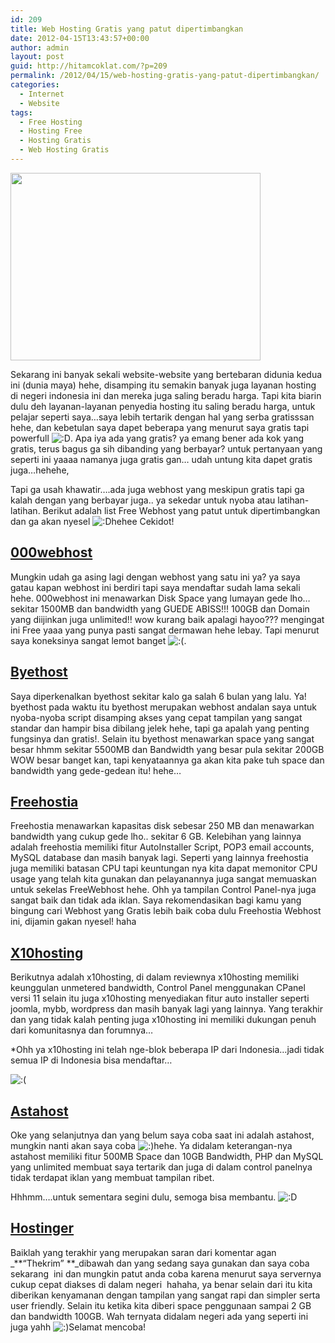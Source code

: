 ```yaml
---
id: 209
title: Web Hosting Gratis yang patut dipertimbangkan
date: 2012-04-15T13:43:57+00:00
author: admin
layout: post
guid: http://hitamcoklat.com/?p=209
permalink: /2012/04/15/web-hosting-gratis-yang-patut-dipertimbangkan/
categories:
  - Internet
  - Website
tags:
  - Free Hosting
  - Hosting Free
  - Hosting Gratis
  - Web Hosting Gratis
---
```

<a href="http://hitamcoklat.com/wp-content/uploads/2012/04/freehosting.jpg" onclick="javascript:_gaq.push(['_trackEvent','outbound-article','http://hitamcoklat.com']);" rel="lightbox[209]" title="freehosting"><img class="aligncenter size-full wp-image-221" title="freehosting" src="http://hitamcoklat.com/wp-content/uploads/2012/04/freehosting.jpg" alt="" width="400" height="300" /></a>

Sekarang ini banyak sekali website-website yang bertebaran didunia kedua ini (dunia maya) hehe, disamping itu semakin banyak juga layanan hosting di negeri indonesia ini dan mereka juga saling beradu harga. Tapi kita biarin dulu deh layanan-layanan penyedia hosting itu saling beradu harga, untuk pelajar seperti saya&#8230;saya lebih tertarik dengan hal yang serba gratisssan hehe, dan kebetulan saya dapet beberapa yang menurut saya gratis tapi powerfull  <img src='http://localhost/hitamcoklat/wp-includes/images/smilies/icon_biggrin.gif' alt=':D' class='wp-smiley' />. Apa iya ada yang gratis? ya emang bener ada kok yang gratis, terus bagus ga sih dibanding yang berbayar? untuk pertanyaan yang seperti ini yaaaa namanya juga gratis gan&#8230; udah untung kita dapet gratis juga&#8230;hehehe,

Tapi ga usah khawatir&#8230;.ada juga webhost yang meskipun gratis tapi ga kalah dengan yang berbayar juga.. ya sekedar untuk nyoba atau latihan-latihan. Berikut adalah list Free Webhost yang patut untuk dipertimbangkan dan ga akan nyesel   <img src='http://localhost/hitamcoklat/wp-includes/images/smilies/icon_biggrin.gif' alt=':D' class='wp-smiley' />hehee Cekidot!

## <a title="000webhost" href="http://www.000webhost.com/" onclick="javascript:_gaq.push(['_trackEvent','outbound-article','http://www.000webhost.com']);" target="_blank">000webhost</a>

Mungkin udah ga asing lagi dengan webhost yang satu ini ya? ya saya gatau kapan webhost ini berdiri tapi saya mendaftar sudah lama sekali hehe. 000webhost ini menawarkan Disk Space yang lumayan gede lho&#8230;sekitar 1500MB dan bandwidth yang GUEDE ABISS!!! 100GB dan Domain yang diijinkan juga unlimited!! wow kurang baik apalagi hayoo??? mengingat ini Free yaaa yang punya pasti sangat dermawan hehe lebay. Tapi menurut saya koneksinya sangat lemot banget  <img src='http://localhost/hitamcoklat/wp-includes/images/smilies/icon_sad.gif' alt=':(' class='wp-smiley' />.

## <a title="byethost" href="http://www.byethost.com" onclick="javascript:_gaq.push(['_trackEvent','outbound-article','http://www.byethost.com']);" target="_blank">Byethost</a>

Saya diperkenalkan byethost sekitar kalo ga salah 6 bulan yang lalu. Ya! byethost pada waktu itu byethost merupakan webhost andalan saya untuk nyoba-nyoba script disamping akses yang cepat tampilan yang sangat standar dan hampir bisa dibilang jelek hehe, tapi ga apalah yang penting fungsinya dan gratis!. Selain itu byethost menawarkan space yang sangat besar hhmm sekitar 5500MB dan Bandwidth yang besar pula sekitar 200GB WOW besar banget kan, tapi kenyataannya ga akan kita pake tuh space dan bandwidth yang gede-gedean itu! hehe&#8230;

## <a title="freehostia" href="http://www.freehostia.com" onclick="javascript:_gaq.push(['_trackEvent','outbound-article','http://www.freehostia.com']);" target="_blank">Freehostia</a>

Freehostia menawarkan kapasitas disk sebesar 250 MB dan menawarkan bandwidth yang cukup gede lho.. sekitar 6 GB. Kelebihan yang lainnya adalah freehostia memiliki fitur AutoInstaller Script, POP3 email accounts, MySQL database dan masih banyak lagi. Seperti yang lainnya freehostia juga memiliki batasan CPU tapi keuntungan nya kita dapat memonitor CPU usage yang telah kita gunakan dan pelayanannya juga sangat memuaskan untuk sekelas FreeWebhost hehe. Ohh ya tampilan Control Panel-nya juga sangat baik dan tidak ada iklan. Saya rekomendasikan bagi kamu yang bingung cari Webhost yang Gratis lebih baik coba dulu Freehostia Webhost ini, dijamin gakan nyesel! haha

## <a title="x10hosting" href="http://x10hosting.com/" onclick="javascript:_gaq.push(['_trackEvent','outbound-article','http://x10hosting.com']);" target="_blank">X10hosting</a>

Berikutnya adalah x10hosting, di dalam reviewnya x10hosting memiliki keunggulan unmetered bandwidth, Control Panel menggunakan CPanel versi 11 selain itu juga x10hosting menyediakan fitur auto installer seperti joomla, mybb, wordpress dan masih banyak lagi yang lainnya. Yang terakhir dan yang tidak kalah penting juga x10hosting ini memiliki dukungan penuh dari komunitasnya dan forumnya&#8230;
  
*Ohh ya x10hosting ini telah nge-blok beberapa IP dari Indonesia&#8230;jadi tidak semua IP di Indonesia bisa mendaftar&#8230;

 <img src='http://localhost/hitamcoklat/wp-includes/images/smilies/icon_sad.gif' alt=':(' class='wp-smiley' />

## <a title="astahost" href="http://www.astahost.com/" onclick="javascript:_gaq.push(['_trackEvent','outbound-article','http://www.astahost.com']);" target="_blank">Astahost</a>

Oke yang selanjutnya dan yang belum saya coba saat ini adalah astahost, mungkin nanti akan saya coba   <img src='http://localhost/hitamcoklat/wp-includes/images/smilies/icon_smile.gif' alt=':)' class='wp-smiley' />hehe. Ya didalam keterangan-nya astahost memiliki fitur 500MB Space dan 10GB Bandwidth, PHP dan MySQL yang unlimited membuat saya tertarik dan juga di dalam control panelnya tidak terdapat iklan yang membuat tampilan ribet.

Hhhmm&#8230;.untuk sementara segini dulu, semoga bisa membantu.  <img src='http://localhost/hitamcoklat/wp-includes/images/smilies/icon_biggrin.gif' alt=':D' class='wp-smiley' />

## <a title="hostinger free hosting" href="http://www.hostinger.com/" onclick="javascript:_gaq.push(['_trackEvent','outbound-article','http://www.hostinger.com']);">Hostinger</a>

Baiklah yang terakhir yang merupakan saran dari komentar agan _**&#8220;Thekrim&#8221; **_dibawah dan yang sedang saya gunakan dan saya coba sekarang  ini dan mungkin patut anda coba karena menurut saya servernya cukup cepat diakses di dalam negeri  hahaha, ya benar selain dari itu kita diberikan kenyamanan dengan tampilan yang sangat rapi dan simpler serta user friendly. Selain itu ketika kita diberi space penggunaan sampai 2 GB dan bandwidth 100GB. Wah ternyata didalam negeri ada yang seperti ini juga yahh   <img src='http://localhost/hitamcoklat/wp-includes/images/smilies/icon_smile.gif' alt=':)' class='wp-smiley' />Selamat mencoba!